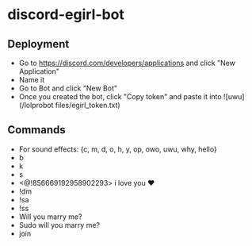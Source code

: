 # discord-egirl-bot

## Deployment
 * Go to https://discord.com/developers/applications and click "New Application"
 * Name it
 * Go to Bot and click "New Bot"
 * Once you created the bot, click "Copy token" and paste it into ![uwu](/lolprobot files/egirl_token.txt)
## Commands
  * For sound effects: {c, m, d, o, h, y, op, owo, uwu, why, hello}
  * b
  * k
  * s
  * <@!856669192958902293> i love you ❤️
  * !dm
  * !sa
  * !ss
  * Will you marry me?
  * Sudo will you marry me?
  * join
